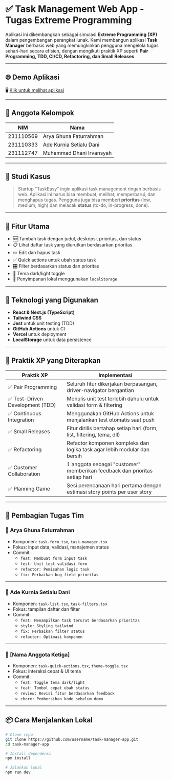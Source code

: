 # ✅ Task Management Web App - Tugas Extreme Programming

Aplikasi ini dikembangkan sebagai simulasi **Extreme Programming (XP)** dalam pengembangan perangkat lunak. Kami membangun aplikasi **Task Manager** berbasis web yang memungkinkan pengguna mengelola tugas sehari-hari secara efisien, dengan mengikuti praktik XP seperti **Pair Programming, TDD, CI/CD, Refactoring, dan Small Releases**.

---

## 🌐 Demo Aplikasi

🖥️ [Klik untuk melihat aplikasi](https://task-management-tau-ruby.vercel.app)

---

## 👥 Anggota Kelompok

| NIM         | Nama                            |
|-------------|---------------------------------|
| 231110569   | Arya Ghuna Faturrahman          |
| 231110333   | Ade Kurnia Setialu Dani         |
| 231112747   | Muhammad Dhani Irvansyah        |

---

## 🎯 Studi Kasus

> Startup "TaskEasy" ingin aplikasi task management ringan berbasis web. Aplikasi ini harus bisa membuat, melihat, memperbarui, dan menghapus tugas. Pengguna juga bisa memberi **prioritas** (low, medium, high) dan melacak **status** (to-do, in-progress, done).

---

## 🔧 Fitur Utama

- 🆕 Tambah task dengan judul, deskripsi, prioritas, dan status
- 📋 Lihat daftar task yang diurutkan berdasarkan prioritas
- ✏️ Edit dan hapus task
- ✅ Quick actions untuk ubah status task
- 🎛️ Filter berdasarkan status dan prioritas
- 🌙 Tema dark/light toggle
- 💾 Penyimpanan lokal menggunakan `localStorage`

---

## 🚀 Teknologi yang Digunakan

- **React & Next.js (TypeScript)**
- **Tailwind CSS**
- **Jest** untuk unit testing (TDD)
- **GitHub Actions** untuk CI
- **Vercel** untuk deployment
- **LocalStorage** untuk data persistence

---

## 🧪 Praktik XP yang Diterapkan

| Praktik XP               | Implementasi                                                                  |
|--------------------------|-------------------------------------------------------------------------------|
| ✅ Pair Programming       | Seluruh fitur dikerjakan berpasangan, driver-navigator bergantian             |
| ✅ Test-Driven Development (TDD) | Menulis unit test terlebih dahulu untuk validasi form & filtering       |
| ✅ Continuous Integration | Menggunakan GitHub Actions untuk menjalankan test otomatis saat push          |
| ✅ Small Releases         | Fitur dirilis bertahap setiap hari (form, list, filtering, tema, dll)         |
| ✅ Refactoring            | Refactor komponen kompleks dan logika task agar lebih modular dan bersih      |
| ✅ Customer Collaboration | 1 anggota sebagai "customer" memberikan feedback dan prioritas setiap hari    |
| ✅ Planning Game          | Sesi perencanaan hari pertama dengan estimasi story points per user story     |

---

## 🧾 Pembagian Tugas Tim

### 👤 Arya Ghuna Faturrahman
- Komponen: `task-form.tsx`, `task-manager.tsx`
- Fokus: input data, validasi, manajemen status
- Commit:
  - `feat: Membuat form input task`
  - `test: Unit test validasi form`
  - `refactor: Pemisahan logic task`
  - `fix: Perbaikan bug field prioritas`

---

### 👤 Ade Kurnia Setialu Dani
- Komponen: `task-list.tsx`, `task-filters.tsx`
- Fokus: tampilan daftar dan filter
- Commit:
  - `feat: Menampilkan task terurut berdasarkan prioritas`
  - `style: Styling tailwind`
  - `fix: Perbaikan filter status`
  - `refactor: Optimasi komponen`

---

### 👤 [Nama Anggota Ketiga]
- Komponen: `task-quick-actions.tsx`, `theme-toggle.tsx`
- Fokus: interaksi cepat & UI tema
- Commit:
  - `feat: Toggle tema dark/light`
  - `feat: Tombol cepat ubah status`
  - `review: Revisi fitur berdasarkan feedback`
  - `chore: Pembersihan kode sebelum demo`

---

## 📦 Cara Menjalankan Lokal

```bash
# Clone repo
git clone https://github.com/username/task-manager-app.git
cd task-manager-app

# Install dependensi
npm install

# Jalankan lokal
npm run dev
